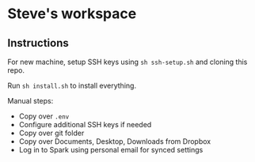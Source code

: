 # Steve's workspace

## Instructions

For new machine, setup SSH keys using `sh ssh-setup.sh` and cloning this repo.

Run `sh install.sh` to install everything.

Manual steps:

- Copy over `.env`
- Configure additional SSH keys if needed
- Copy over git folder
- Copy over Documents, Desktop, Downloads from Dropbox
- Log in to Spark using personal email for synced settings

